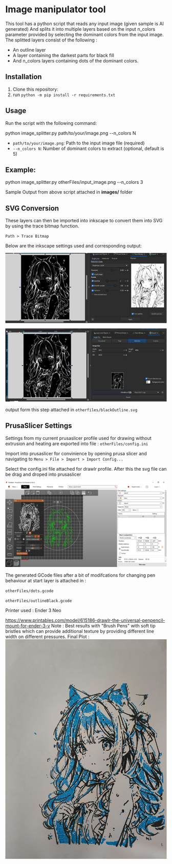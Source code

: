 # Image manipulator tool

This tool has a python script that reads any input image (given sample is AI generated)
And splits it into multiple layers based on the input n_colors parameter provided by selecting the dominant colors from the input image.
The splitted layers consist of the following :

* An outline layer
* A layer containing the darkest parts for black fill
* And n_colors layers containing dots of the dominant colors.

## Installation

1. Clone this repository:
2. run `python -m pip install -r requirements.txt`

## Usage

Run the script with the following command:

python image_splitter.py path/to/your/image.png --n_colors N

- `path/to/your/image.png`: Path to the input image file (required)
- `--n_colors N`: Number of dominant colors to extract (optional, default is 5)

## Example:

python image_splitter.py otherFiles/input_image.png --n_colors 3

Sample Output from above script attached in **images/** folder

## SVG Conversion

These layers can then be imported into inkscape to convert them into SVG by using the trace bitmap function.

`Path > Trace Bitmap`

Below are the inkscape settings used and corresponding output:

![1725183227600](image/README/1725183227600.png)

![1725183247454](image/README/1725183247454.png)

output form this step attached in `otherfiles/blackOutline.svg`

## PrusaSlicer Settings

Settings from my current prusaslicer profile used for drawing without extrusion and heating
are exported into file : `otherFiles/config.ini`

Import into prusaslicer for convinience by opening prusa slicer and navigating to
 `Menu > File > Import > Import Config... `

Select the config.ini file attached for drawlr profile.
After this the svg file can be drag and droped into prusaslicer

![1725184575789](image/README/1725184575789.png)

The generated GCode files after a bit of modifcations for changing pen behaviour at start layer is attached in : 

`otherFiles/dots.gcode`

`otherFiles/outlineBlack.gcode`


Printer used : Ender 3 Neo

https://www.printables.com/model/615186-drawlr-the-universal-penpencil-mount-for-ender-3-v
Note : Best results with "Brush Pens" with soft tip bristles which can provide additional texture by providing different line width on different pressures.
Final Plot :
![1725185246281](image/README/1725185246281.png)

